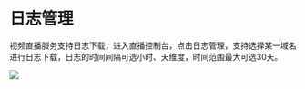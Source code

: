 # 日志管理

视频直播服务支持日志下载，进入直播控制台，点击日志管理，支持选择某一域名进行日志下载，日志的时间间隔可选小时、天维度，时间范围最大可选30天。

![](https://github.com/jdcloudcom/cn/blob/cn-Live-Video/image/live-video/12%E6%96%B0%E5%BB%BA%E8%BD%AC%E7%A0%81%E9%85%8D%E7%BD%AE.png)

